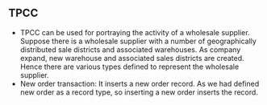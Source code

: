 ## TPCC
- TPCC can be used for portraying the activity of a wholesale supplier.
Suppose there is a wholesale supplier with a number of geographically distributed sale districts and associated warehouses. As company expand, new warehouse and associated sales districts are created. Hence there are various types defined to represent the wholesale supplier. 
- New order transaction:
It inserts a new order record. As we had defined new order as a record type, so inserting a new order inserts the record. 
